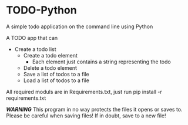 # TODO-Python
A simple todo application on the command line using Python


A TODO app that can
* Create a todo list
	* Create a todo element
		* Each element just contains a string representing the todo
	* Delete a todo element
	* Save a list of todos to a file
	* Load a list of todos to a file

All required moduls are in Requirements.txt, just run  pip install -r requirements.txt

***WARNING*** This program in no way protects the files it opens or saves to. Please be careful when saving files! If in doubt, save to a new file!
